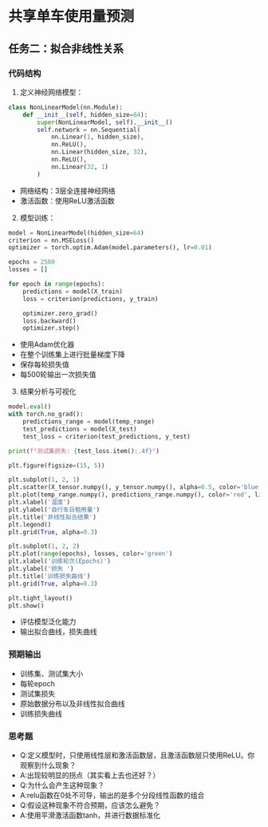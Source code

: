 # 共享单车使用量预测
## 任务二：拟合非线性关系
### 代码结构
1. 定义神经网络模型：
```python
class NonLinearModel(nn.Module):
    def __init__(self, hidden_size=64):
        super(NonLinearModel, self).__init__()
        self.network = nn.Sequential(
            nn.Linear(1, hidden_size),
            nn.ReLU(),
            nn.Linear(hidden_size, 32),
            nn.ReLU(),
            nn.Linear(32, 1)
        )
```
* 网络结构：3层全连接神经网络
* 激活函数：使用ReLU激活函数
2. 模型训练：
```python
model = NonLinearModel(hidden_size=64)
criterion = nn.MSELoss()
optimizer = torch.optim.Adam(model.parameters(), lr=0.01)

epochs = 2500
losses = []

for epoch in range(epochs):
    predictions = model(X_train)
    loss = criterion(predictions, y_train)

    optimizer.zero_grad()
    loss.backward()
    optimizer.step()
```
* 使用Adam优化器
* 在整个训练集上进行批量梯度下降
* 保存每轮损失值
* 每500轮输出一次损失值
3. 结果分析与可视化
```python
model.eval()
with torch.no_grad():
    predictions_range = model(temp_range)
    test_predictions = model(X_test)
    test_loss = criterion(test_predictions, y_test)

print(f"测试集损失: {test_loss.item():.4f}")

plt.figure(figsize=(15, 5))

plt.subplot(1, 2, 1)
plt.scatter(X_tensor.numpy(), y_tensor.numpy(), alpha=0.5, color='blue', s=20, label='原始数据')
plt.plot(temp_range.numpy(), predictions_range.numpy(), color='red', linewidth=2, label='神经网络拟合曲线')
plt.xlabel('温度')
plt.ylabel('自行车日租用量')
plt.title('非线性拟合结果')
plt.legend()
plt.grid(True, alpha=0.3)

plt.subplot(1, 2, 2)
plt.plot(range(epochs), losses, color='green')
plt.xlabel('训练轮次(Epochs)')
plt.ylabel('损失 ')
plt.title('训练损失曲线')
plt.grid(True, alpha=0.3)

plt.tight_layout()
plt.show()
```
* 评估模型泛化能力
* 输出拟合曲线，损失曲线
### 预期输出
* 训练集、测试集大小
* 每轮epoch
* 测试集损失
* 原始数据分布以及非线性拟合曲线
* 训练损失曲线
### 思考题
* Q:定义模型时，只使用线性层和激活函数层，且激活函数层只使用ReLU。你观察到什么现象？
* A:出现较明显的拐点（其实看上去也还好？）
* Q:为什么会产生这种现象？
* A:relu函数在0处不可导，输出的是多个分段线性函数的组合
* Q:假设这种现象不符合预期，应该怎么避免？
* A:使用平滑激活函数tanh，并进行数据标准化